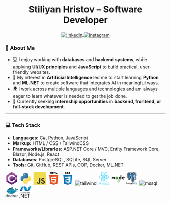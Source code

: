 <h1 align="center">Stiliyan Hristov – Software Developer</h1>

<p align="center">
  <a href="https://linkedin.com/in/stiliyan-hristov-58910735b">
    <img align="center" src="https://cdn.jsdelivr.net/gh/devicons/devicon/icons/linkedin/linkedin-original.svg" alt="linkedin" height="30" width="40"/>
  </a>
  <a href="https://instagram.com/stillnibba" >
    <img align="center" src="https://raw.githubusercontent.com/rahuldkjain/github-profile-readme-generator/master/src/images/icons/Social/instagram.svg" alt="instagram" height="30" width="40"/>
  </a>
</p>


### 🚀 About Me
- 💻 I enjoy working with **databases** and **backend systems**, while applying **UI/UX principles** and **JavaScript** to build practical, user-friendly websites.  
- 🤖 My interest in **Artificial Intelligence** led me to start learning **Python** and **ML.NET** to create software that integrates AI in meaningful ways.  
- 🌍 I work across multiple languages and technologies and am always eager to learn whatever is needed to get the job done.  
- 🎯 Currently seeking **internship opportunities** in **backend, frontend, or full-stack development**.  

---

### 💻 Tech Stack
- **Languages:** C#, Python, JavaScript  
- **Markup:** HTML / CSS / TailwindCSS  
- **Frameworks/Libraries:** ASP.NET Core / MVC, Entity Framework Core, Blazor, Node.js, React  
- **Databases:** PostgreSQL, SQLite, SQL Server  
- **Tools:** Git, GitHub, REST APIs, OOP, Docker, ML.NET

<p align="left">
  <img src="https://raw.githubusercontent.com/devicons/devicon/master/icons/csharp/csharp-original.svg" alt="csharp" width="40" height="40"/> 
  <img src="https://raw.githubusercontent.com/devicons/devicon/master/icons/python/python-original.svg" alt="python" width="40" height="40"/> 
  <img src="https://raw.githubusercontent.com/devicons/devicon/master/icons/javascript/javascript-original.svg" alt="javascript" width="40" height="40"/> 
  <img src="https://raw.githubusercontent.com/devicons/devicon/master/icons/html5/html5-original-wordmark.svg" alt="html5" width="40" height="40"/> 
  <img src="https://raw.githubusercontent.com/devicons/devicon/master/icons/css3/css3-original-wordmark.svg" alt="css3" width="40" height="40"/> 
  <img src="https://www.vectorlogo.zone/logos/tailwindcss/tailwindcss-icon.svg" alt="tailwind" width="40" height="40"/> 
  <img src="https://raw.githubusercontent.com/devicons/devicon/master/icons/react/react-original-wordmark.svg" alt="react" width="40" height="40"/> 
  <img src="https://raw.githubusercontent.com/devicons/devicon/master/icons/nodejs/nodejs-original-wordmark.svg" alt="nodejs" width="40" height="40"/> 
  <img src="https://raw.githubusercontent.com/devicons/devicon/master/icons/postgresql/postgresql-original-wordmark.svg" alt="postgresql" width="40" height="40"/> 
  <img src="https://www.svgrepo.com/show/303229/microsoft-sql-server-logo.svg" alt="mssql" width="40" height="40"/> 
  <img src="https://raw.githubusercontent.com/devicons/devicon/master/icons/docker/docker-original-wordmark.svg" alt="docker" width="40" height="40"/> 
  <img src="https://raw.githubusercontent.com/devicons/devicon/master/icons/dot-net/dot-net-original-wordmark.svg" alt="dotnet" width="40" height="40"/> 
</p>

